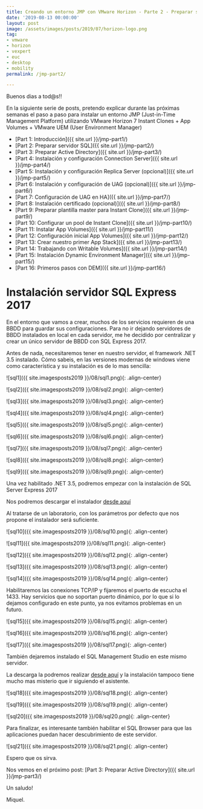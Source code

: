 ```yaml
---
title: Creando un entorno JMP con VMware Horizon - Parte 2 - Preparar servidor SQL
date: '2019-08-13 00:00:00'
layout: post
image: /assets/images/posts/2019/07/horizon-logo.png
tag:
- vmware
- horizon
- vexpert
- euc
- desktop
- mobility
permalink: /jmp-part2/

---
```


Buenos dias a tod@s!!

En la siguiente serie de posts, pretendo explicar durante las próximas semanas el paso a paso para instalar un entorno JMP (Just-in-Time Management Platform) utilizando VMware Horizon 7 Instant Clones + App Volumes + VMware UEM (User Environment Manager) 

- [Part 1: Introducción]({{ site.url }}/jmp-part1/)
- [Part 2: Preparar servidor SQL]({{ site.url }}/jmp-part2/)
- [Part 3: Preparar Active Directory]({{ site.url }}/jmp-part3/)
- [Part 4: Instalación y configuración Connection Server]({{ site.url }}/jmp-part4/)
- [Part 5: Instalación y configuración Replica Server (opcional)]({{ site.url }}/jmp-part5/)
- [Part 6: Instalación y configuración de UAG (opcional)]({{ site.url }}/jmp-part6/)
- [Part 7: Configuración de UAG en HA]({{ site.url }}/jmp-part7/)
- [Part 8: Instalación certificado (opcional)]({{ site.url }}/jmp-part8/)
- [Part 9: Preparar plantilla master para Instant Clone]({{ site.url }}/jmp-part9/)
- [Part 10: Configurar un pool de Instant Clone]({{ site.url }}/jmp-part10/)
- [Part 11: Instalar App Volumes]({{ site.url }}/jmp-part11/)
- [Part 12: Configuración inicial App Volumes]({{ site.url }}/jmp-part12/)
- [Part 13: Crear nuestro primer App Stack]({{ site.url }}/jmp-part13/)
- [Part 14: Trabajando con Writable Volumes]({{ site.url }}/jmp-part14/)
- [Part 15: Instalación Dynamic Environment Manager]({{ site.url }}/jmp-part15/)
- [Part 16: Primeros pasos con DEM]({{ site.url }}/jmp-part16/)

# Instalación servidor SQL Express 2017

En el entorno que vamos a crear, muchos de los servicios requieren de una BBDD para guardar sus configuraciones. Para no ir dejando servidores de BBDD instalados en local en cada servidor, me he decidido por centralizar y crear un único servidor de BBDD con SQL Express 2017.

Antes de nada, necesitaremos tener en nuestro servidor, el framework .NET 3.5 instalado. Cómo sabeis, en las versiones modernas de windows viene como característica y su instalación es de lo mas sencilla:

![sql1]({{ site.imagesposts2019 }}/08/sql1.png){: .align-center}

![sql2]({{ site.imagesposts2019 }}/08/sql2.png){: .align-center}

![sql3]({{ site.imagesposts2019 }}/08/sql3.png){: .align-center}

![sql4]({{ site.imagesposts2019 }}/08/sql4.png){: .align-center}

![sql5]({{ site.imagesposts2019 }}/08/sql5.png){: .align-center}

![sql6]({{ site.imagesposts2019 }}/08/sql6.png){: .align-center}

![sql7]({{ site.imagesposts2019 }}/08/sql7.png){: .align-center}

![sql8]({{ site.imagesposts2019 }}/08/sql8.png){: .align-center}

![sql9]({{ site.imagesposts2019 }}/08/sql9.png){: .align-center}

Una vez habilitado .NET 3.5, podremos empezar con la instalación de SQL Server Express 2017

Nos podremos descargar el instalador [desde aquí](https://www.microsoft.com/es-es/sql-server/sql-server-editions-express)

Al tratarse de un laboratorio, con los parámetros por defecto que nos propone el instalador será suficiente.

![sql10]({{ site.imagesposts2019 }}/08/sql10.png){: .align-center}

![sql11]({{ site.imagesposts2019 }}/08/sql11.png){: .align-center}

![sql12]({{ site.imagesposts2019 }}/08/sql12.png){: .align-center}

![sql13]({{ site.imagesposts2019 }}/08/sql13.png){: .align-center}

![sql14]({{ site.imagesposts2019 }}/08/sql14.png){: .align-center}

Habilitaremos las conexiones TCP/IP y fijaremos el puerto de escucha el 1433. Hay servicios que no soportan puerto dinámico, por lo que si lo dejamos configurado en este punto, ya nos evitamos problemas en un futuro.

![sql15]({{ site.imagesposts2019 }}/08/sql15.png){: .align-center}

![sql16]({{ site.imagesposts2019 }}/08/sql16.png){: .align-center}

![sql17]({{ site.imagesposts2019 }}/08/sql17.png){: .align-center}

También dejaremos instalado el SQL Management Studio en este mismo servidor.

La descarga la podremos realizar [desde aquí](https://docs.microsoft.com/es-es/sql/ssms/download-sql-server-management-studio-ssms?view=sql-server-2017) y la instalación tampoco tiene mucho mas misterio que ir siguiendo el asistente.

![sql18]({{ site.imagesposts2019 }}/08/sql18.png){: .align-center}

![sql19]({{ site.imagesposts2019 }}/08/sql19.png){: .align-center}

![sql20]({{ site.imagesposts2019 }}/08/sql20.png){: .align-center}

Para finalizar, es interesante también habilitar el SQL Browser para que las aplicaciones puedan hacer descubrimiento de este servidor.

![sql21]({{ site.imagesposts2019 }}/08/sql21.png){: .align-center}


Espero que os sirva.

Nos vemos en el próximo post: [Part 3: Preparar Active Directory]({{ site.url }}/jmp-part3/)

Un saludo!

Miquel.


